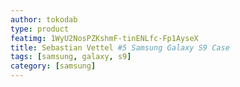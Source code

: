 ```yaml
---
author: tokodab
type: product
featimg: 1WyU2NosPZKshmF-tinENLfc-Fp1AyseX
title: Sebastian Vettel #5 Samsung Galaxy S9 Case
tags: [samsung, galaxy, s9]
category: [samsung]
---
```

